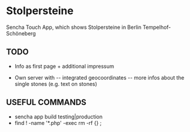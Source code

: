 Stolpersteine
=============

Sencha Touch App, which shows Stolpersteine in Berlin Tempelhof-Schöneberg


TODO
----
- Info as first page + additional impressum

- Own server with 
-- integrated geocoordinates
-- more infos about the single stones (e.g. text on stones)

USEFUL COMMANDS
---------------
- sencha app build testing|production
- find ! -name '*.php' -exec rm -rf {} \;
  